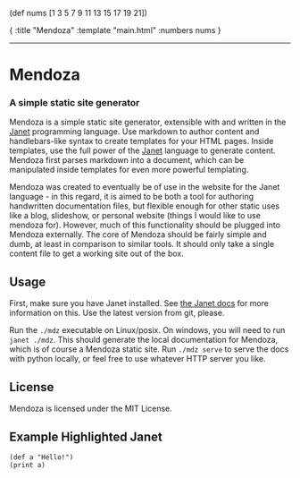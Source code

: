 (def nums
 [1 3 5 7 9 11 13 15 17 19 21])

{
    :title "Mendoza"
    :template "main.html"
    :numbers nums
}

---

# Mendoza

### A simple static site generator

Mendoza is a simple static site generator, extensible with and written in the
[Janet](https://janet-lang.org) programming language. Use markdown to author
content and handlebars-like syntax to create templates for your HTML pages.
Inside templates, use the full power of the [Janet](https://janet-lang.org)
language to generate content. Mendoza first parses markdown into a document,
which can be manipulated inside templates for even more powerful
templating.

Mendoza was created to eventually be of use in the website for
the Janet language - in this regard, it is aimed to be both a tool
for authoring handwritten documentation files, but flexible enough
for other static uses like a blog, slideshow, or personal website
(things I would like to use mendoza for). However, much of this
functionality should be plugged into Mendoza externally. The core
of Mendoza should be fairly simple and dumb, at least in comparison
to similar tools. It should only take a single content file to get
a working site out of the box.

## Usage

First, make sure you have Janet installed. See
[the Janet docs](https://janet-lang.org/introduction.html) for
more information on this. Use the latest version from git, please.

Run the `./mdz` executable on Linux/posix. On
windows, you will need to run `janet ./mdz`. This should generate
the local documentation for Mendoza, which is of course a Mendoza
static site. Run `./mdz serve` to serve the docs with python locally, or
feel free to use whatever HTTP server you like.

## License

Mendoza is licensed under the MIT License.

## Example Highlighted Janet

```janet
(def a "Hello!")
(print a)
```
